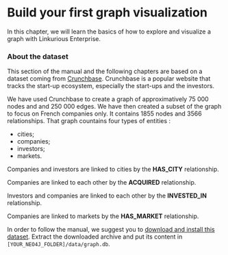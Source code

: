 # Build your first graph visualization

In this chapter, we will learn the basics of how to explore and visualize a graph with Linkurious Enterprise.

### About the dataset

This section of the manual and the following chapters are based on a dataset coming from [Crunchbase](http://www.crunchbase.com/). Crunchbase is a popular website that tracks the start-up ecosystem, especially the start-ups and the investors.

We have used Crunchbase to create a graph of approximatively 75 000 nodes and and 250 000 edges. We have then created a subset of the graph to focus on French companies only. It contains 1855 nodes and 3566 relationships. That graph countains four types of entities :
* cities;
* companies;
* investors;
* markets.

Companies and investors are linked to cities by the **HAS_CITY** relationship.

Companies are linked to each other by the **ACQUIRED** relationship.

Investors and companies are linked to each other by the **INVESTED_IN** relationship.

Companies are linked to markets by the **HAS_MARKET** relationship.

In order to follow the manual, we suggest you to [download and install this dataset](http://linkurio.us/public/crunchbase-fr.db.zip).
Extract the downloaded archive and put its content in ```[YOUR_NEO4J_FOLDER]/data/graph.db```.

